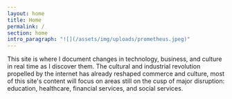 ```yaml
---
layout: home
title: Home
permalink: /
section: home
intro_paragraph: "![](/assets/img/uploads/prometheus.jpeg)"
---
```

This site is where I document changes in technology, business, and culture in real time as I discover them. The cultural and industrial revolution propelled by the internet has already reshaped commerce and culture, most of this site's content will focus on areas still on the cusp of major disruption: education, healthcare, financial services, and social services.